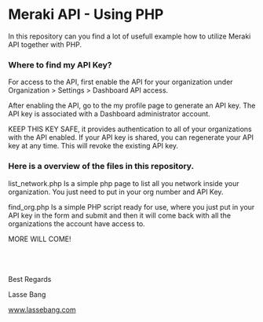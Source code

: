 # Meraki API - Using PHP

In this repository can you find a lot of usefull example how to utilize Meraki API together with PHP.

### Where to find my API Key?
For access to the API, first enable the API for your organization under Organization > Settings > Dashboard API access.  
 
After enabling the API, go to the my profile page to generate an API key. The API key is associated with a Dashboard administrator account.

KEEP THIS KEY SAFE, it provides authentication to all of your organizations with the API enabled. 
If your API key is shared, you can regenerate your API key at any time. This will revoke the existing API key.


### Here is a overview of the files in this repository.

list_network.php
Is a simple php page to list all you network inside your organization.
You just need to put in your org number and API Key.

find_org.php
Is a simple PHP script ready for use, where you just put in your API key in the form and submit and then it will come back with all the organizations the account have access to.

MORE WILL COME!





<br><br><br>
Best Regards 

Lasse Bang<br>

www.lassebang.com
